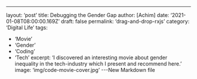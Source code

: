 ---
layout: ‘post’
title: Debugging the Gender Gap
author: [Achim]
date: ‘2021-01-08T08:00:00.169Z’
draft: false
permalink: ‘drag-and-drop-rxjs’
category: ‘Digital Life’
tags:
 - ‘Movie’
 - ‘Gender’
 - ‘Coding’
 - ‘Tech’
excerpt: ‘I discovered an interesting movie about gender inequality in the tech-industry which I present and recommend here.’
image: ‘img/code-movie-cover.jpg’
---New Markdown file